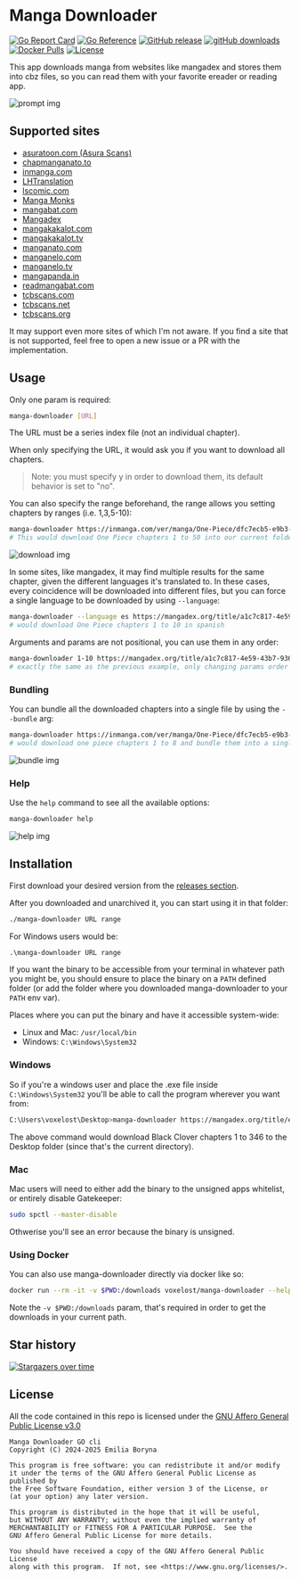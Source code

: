 # Manga Downloader

[![Go Report Card][go report card]][go report]
[![Go Reference][go reference badge]][go reference]
[![GitHub release][release badge]][releases]
[![gitHub downloads]][downloads]
[![Docker Pulls][pulls badge]][docker hub]
[![License][license badge]][license]

This app downloads manga from websites like mangadex and stores them into cbz
files, so you can read them with your favorite ereader or reading app.

![prompt img]

## Supported sites

- [asuratoon.com (Asura Scans)](https://asuratoon.com)
- [chapmanganato.to](https://chapmanganato.to)
- [inmanga.com](https://inmanga.com)
- [LHTranslation](https://lhtranslation.net)
- [lscomic.com](https://lscomic.com/)
- [Manga Monks](https://mangamonks.com)
- [mangabat.com](https://mangabat.com)
- [Mangadex](https://mangadex.org)
- [mangakakalot.com](https://mangakakalot.com)
- [mangakakalot.tv](https://mangakakalot.tv)
- [manganato.com](https://manganato.com)
- [manganelo.com](https://manganelo.com)
- [manganelo.tv](https://manganelo.tv)
- [mangapanda.in](https://mangapanda.in)
- [readmangabat.com](https://readmangabat.com)
- [tcbscans.com](https://tcbscans.com)
- [tcbscans.net](https://www.tcbscans.net)
- [tcbscans.org](https://www.tcbscans.org)

It may support even more sites of which I'm not aware. If you find a site that is not supported, feel free to open a new issue or a PR with the implementation.

## Usage

Only one param is required:

```bash
manga-downloader [URL]
```

The URL must be a series index file (not an individual chapter).

When only specifying the URL, it would ask you if you want to download all
chapters.

> Note: you must specify <kbd>y</kbd> in order to download them, its default
> behavior is set to "no".

You can also specify the range beforehand, the range allows you setting chapters by
ranges (i.e. 1,3,5-10):

```bash
manga-downloader https://inmanga.com/ver/manga/One-Piece/dfc7ecb5-e9b3-4aa5-a61b-a498993cd935 1-50
# This would download One Piece chapters 1 to 50 into our current folder
```

![download img]

In some sites, like mangadex, it may find multiple results for the same chapter,
given the different languages it's translated to. In these cases, every
coincidence will be downloaded into different files, but you can force a single
language to be downloaded by using `--language`:

```bash
manga-downloader --language es https://mangadex.org/title/a1c7c817-4e59-43b7-9365-09675a149a6f/one-piece 1-10
# would download One Piece chapters 1 to 10 in spanish
```

Arguments and params are not positional, you can use them in any order:

```bash
manga-downloader 1-10 https://mangadex.org/title/a1c7c817-4e59-43b7-9365-09675a149a6f/one-piece --language es
# exactly the same as the previous example, only changing params order
```

### Bundling

You can bundle all the downloaded chapters into a single file by using the
`--bundle` arg:

```bash
manga-downloader https://inmanga.com/ver/manga/One-Piece/dfc7ecb5-e9b3-4aa5-a61b-a498993cd935 1-8 --bundle
# would download one piece chapters 1 to 8 and bundle them into a single file
```

![bundle img]

### Help

Use the `help` command to see all the available options:

```bash
manga-downloader help
```

![help img]

## Installation

First download your desired version from the [releases section][releases].

After you downloaded and unarchived it, you can start using it in that folder:

```bash
./manga-downloader URL range
```

For Windows users would be:

```cmd
.\manga-downloader URL range
```

If you want the binary to be accessible from your terminal in whatever path you
might be, you should ensure to place the binary on a `PATH` defined folder (or
add the folder where you downloaded manga-downloader to your `PATH` env var).

Places where you can put the binary and have it accessible system-wide:

- Linux and Mac: `/usr/local/bin`
- Windows: `C:\Windows\System32`

### Windows

So if you're a windows user and place the .exe file inside `C:\Windows\System32`
you'll be able to call the program wherever you want from:

```bash
C:\Users\voxelost\Desktop>manga-downloader https://mangadex.org/title/e7eabe96-aa17-476f-b431-2497d5e9d060/black-clover 1-346
```

The above command would download Black Clover chapters 1 to 346 to the Desktop
folder (since that's the current directory).

### Mac

Mac users will need to either add the binary to the unsigned apps whitelist, or
entirely disable Gatekeeper:

```bash
sudo spctl --master-disable
```

Othwerise you'll see an error because the binary is unsigned.

### Using Docker

You can also use manga-downloader directly via docker like so:

```bash
docker run --rm -it -v $PWD:/downloads voxelost/manga-downloader --help
```

Note the `-v $PWD:/downloads` param, that's required in order to get the downloads in your current path.

## Star history

[![Stargazers over time](https://starchart.cc/voxelost/manga-downloader.svg?variant=adaptive)](https://starchart.cc/voxelost/manga-downloader)

## License

All the code contained in this repo is licensed under the
[GNU Affero General Public License v3.0][license]

    Manga Downloader GO cli
    Copyright (C) 2024-2025 Emilia Boryna

    This program is free software: you can redistribute it and/or modify
    it under the terms of the GNU Affero General Public License as published by
    the Free Software Foundation, either version 3 of the License, or
    (at your option) any later version.

    This program is distributed in the hope that it will be useful,
    but WITHOUT ANY WARRANTY; without even the implied warranty of
    MERCHANTABILITY or FITNESS FOR A PARTICULAR PURPOSE.  See the
    GNU Affero General Public License for more details.

    You should have received a copy of the GNU Affero General Public License
    along with this program.  If not, see <https://www.gnu.org/licenses/>.

[github downloads]: https://img.shields.io/github/downloads/voxelost/manga-downloader/total
[go reference badge]: https://pkg.go.dev/badge/github.com/voxelost/manga-downloader.svg
[release badge]: https://img.shields.io/github/release/voxelost/manga-downloader.svg
[pulls badge]: https://img.shields.io/docker/pulls/voxelost/manga-downloader
[license badge]: https://img.shields.io/github/license/voxelost/manga-downloader?color=green
[go report]: https://goreportcard.com/report/github.com/voxelost/manga-downloader
[go report card]: https://goreportcard.com/badge/github.com/voxelost/manga-downloader
[go reference]: https://pkg.go.dev/github.com/voxelost/manga-downloader
[license]: ./LICENSE
[releases]: https://github.com/voxelost/manga-downloader/releases
[issues]: https://github.com/voxelost/manga-downloader/issues
[download img]: demos/download.gif
[bundle img]: demos/bundle.gif
[help img]: demos/help.gif
[prompt img]: demos/prompt.gif
[docker hub]: https://hub.docker.com/r/voxelost/manga-downloader
[downloads]: https://qii404.me/github-release-statistics/?repo=https://github.com/voxelost/manga-downloader
